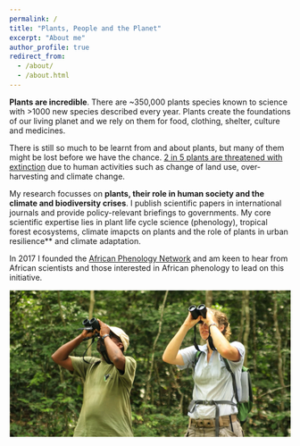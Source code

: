 ```yaml
---
permalink: /
title: "Plants, People and the Planet"
excerpt: "About me"
author_profile: true
redirect_from: 
  - /about/
  - /about.html
---
```


**Plants are incredible**. There are ~350,000 plants species known to science with >1000 new species described every year. Plants create the foundations of our living planet and we rely on them for food, clothing, shelter, culture and medicines. 

There is still so much to be learnt from and about plants, but many of them might be lost before we have the chance. [2 in 5 plants are threatened with extinction](https://www.kew.org/sites/default/files/2020-10/State%20of%20the%20Worlds%20Plants%20and%20Fungi%202020.pdf) due to human activities such as change of land use, over-harvesting and climate change.

My research focusses on **plants, their role in human society and the climate and biodiversity crises**. I publish scientific papers in international journals and provide policy-relevant briefings to governments. My core scientific expertise lies in plant life cycle science (phenology), tropical forest ecosystems, climate imapcts on plants and the role of plants in urban resilience** and climate adaptation.

In 2017 I founded the [African Phenology Network](https://africanphenologynetwork.online) and am keen to hear from African scientists and those interested in African phenology to lead on this initiative.

![alt text](/images/Profile3.png "Tropical forest phenology at Lopé NP (c) Nils Bunnefeld")
